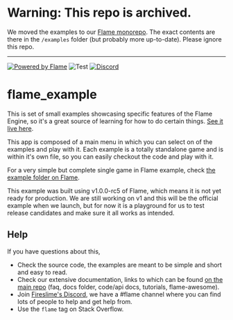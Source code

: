 # Warning: This repo is archived.

We moved the examples to our [Flame monorepo](https://github.com/flame-engine/flame). The exact contents are there in the `/examples` folder (but probably more up-to-date). Please ignore this repo.

---

[![Powered by Flame](https://img.shields.io/badge/Powered%20by-%F0%9F%94%A5-orange.svg)](https://flame-engine.org)
![Test](https://github.com/flame-engine/flame_example/workflows/Test/badge.svg?branch=master&event=push)
[![Discord](https://img.shields.io/discord/509714518008528896.svg)](https://discord.gg/pxrBmy4)

# flame_example

This is set of small examples showcasing specific features of the Flame Engine, so it's a great source of learning for how to do certain things. [See it live here](https://flame-engine.github.io/flame_example).

This app is composed of a main menu in which you can select on of the examples and play with it. Each example is a totally standalone game and is within it's own file, so you can easily checkout the code and play with it.

For a very simple but complete single game in Flame example, check [the example folder on Flame](https://github.com/flame-engine/flame/tree/master/example).

This example was built using v1.0.0-rc5 of Flame, which means it is not yet ready for production. We are still working on v1 and this will be the official example when we launch, but for now it is a playground for us to test release candidates and make sure it all works as intended.

## Help

If you have questions about this,

 * Check the source code, the examples are meant to be simple and short and easy to read.
 * Check our extensive documentation, links to which can be found [on the main repo](https://github.com/flame-engine/flame) (faq, docs folder, code/api docs, tutorials, flame-awesome).
 * Join [Fireslime's Discord](https://discord.gg/pxrBmy4), we have a #flame channel where you can find lots of people to help and get help from.
 * Use the `flame` tag on Stack Overflow.
